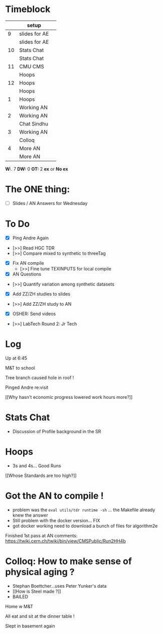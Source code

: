 # Timeblock

|     | setup          |     |
| --- | -------------- | --- |
| 9   | slides for  AE |     |
|     | slides for  AE |     |
| 10  | Stats Chat     |     |
|     | Stats Chat     |     |
| 11  | CMU CMS        |     |
|     | Hoops          |     |
| 12  | Hoops          |     |
|     | Hoops          |     |
| 1   | Hoops          |     |
|     | Working AN     |     |
| 2   | Working AN     |     |
|     | Chat Sindhu    |     |
| 3   | Working AN     |     |
|     | Colloq         |     |
| 4   | More AN        |     |
|     | More AN        |     |

**W:**. 7 
**DW:** 0 
**OT:**  2 
**ex** or **No ex**

# The ONE thing: 
- [ ] Slides / AN Answers for Wednesday


# To Do
- [x] Ping Andre Again 
- [>>] Read HGC TDR
- [>>] Compare mixed to synthetic to threeTag
- [x] Fix AN compile
	- [>>] Fine tune TEXINPUTS for local compile
- [x]  AN Questions
- [>>]  Quantify variation among synthetic datasets 
- [x] Add ZZ/ZH studies to slides
- [>>] Add ZZ/ZH study to AN
- [x] OSHER: Send videos 
- [>>] LabTech Round 2: Jr Tech


# Log


Up at 6:45

M&T to school 

Tree branch caused hole in roof !

Pinged Andre re:visit 

[[Why hasn't economic progress lowered work hours more?]]

# Stats Chat
- Discussion of Profile background in the SR

# Hoops
- 3s and 4s... Good Runs

[[Whose Standards are too high?]]

# Got the AN to compile !
- problem was the  `eval utils/tdr runtime -sh` ... the Makefile already knew the answer
- Still problem with the docker version... FIX
- got docker working need to download a bunch of files for algorithm2e

Finished 1st pass at AN comments:
	https://twiki.cern.ch/twiki/bin/view/CMSPublic/Run2HH4b

# Colloq: How to make sense of physical aging ?
- Stephan Boettcher...uses Peter Yunker's data
- [[How is Steel made ?]]
- BAILED 


Home w M&T

All eat and sit at the dinner table !

Slept in basement again
